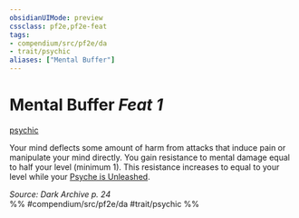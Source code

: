 ```yaml
---
obsidianUIMode: preview
cssclass: pf2e,pf2e-feat
tags:
- compendium/src/pf2e/da
- trait/psychic
aliases: ["Mental Buffer"]
---
```

# Mental Buffer  *Feat 1*  
[psychic](../../Rules/traits/psychic-da.md)  


Your mind deflects some amount of harm from attacks that induce pain or manipulate your mind directly. You gain resistance to mental damage equal to half your level (minimum 1). This resistance increases to equal to your level while your [Psyche is Unleashed](../../Rules/actions/unleash-psyche-da.md).

*Source: Dark Archive p. 24*  
%% #compendium/src/pf2e/da #trait/psychic %%